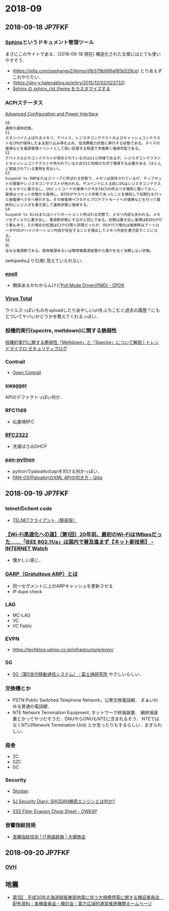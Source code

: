 # 2018-09

## 2018-09-18 JP7FKF

### [Sphinx](http://www.sphinx-doc.org/)というドキュメント管理ツール
  まさにこのサイトである．(2018-09-18 現在)
  構造化された文章にはとても使いやすそう．
  - (https://qiita.com/pashango2/items/d1b379b699af85b529ce)
  とりあえずこれやりたい．
  - (https://sky-y.hatenablog.jp/entry/2015/12/02/023732)
  - [Sphinx の sphinx_rtd_theme をカスタマイズする](http://kuttsun.blogspot.com/2016/11/sphinx-sphinxrtdtheme.html)


### ACPIステータス
[Advanced Configuration and Power Interface](https://ja.wikipedia.org/wiki/Advanced_Configuration_and_Power_Interface)
```
S0
通常の運用状態。
S1
スタンバイとよばれるメモリ、デバイス、レジスタコンテクストおよびキャッシュコンテクストをCPUが保持したまま割り込み等を止め、低消費電力状態に移行する状態である。タイマの復帰などを電源管理イベントとして扱い処理する程度で矛盾無く復帰可能である。
S2
デバイスなどのコンテクストが保存されているのはS1と同様であるが、レジスタコンテクストとキャッシュコンテクストが失われているためS3と同様の方式で復帰する必要がある（ほとんど実装されている事例を見ない）。
S3
Suspend to RAMまたはスリープと呼ばれる状態で、メモリは保持されているが、チップセットの情報やレジスタコンテクストが失われる。サスペンドに入る前にOSはレジスタコンテクストをメモリに書き出し、16ビットコードの復帰ベクタをFACSの然るべき場所に書いておく。復帰はリセット状態から復帰し、BIOSがサスペンド状態であったことを検知して初期化を行った後復帰ベクタへ移行する。その後復帰ベクタからプロテクトモードへの復帰などを行って最終的にレジスタを書き戻して運用状態に復帰する。
S4
Suspend to Diskまたはハイバネーションと呼ばれる状態で、メモリ内容も失われる。メモリをディスクに書き出し、電源断状態にするのと同じである。初期は書き出し復帰はBIOSが行う事もあり、その場合の処理はS1やS3等と同等だったが、OSが行う場合は復帰時はブートローダやOSがハイバネーション内容が存在することを検出してメモリ内容を書き戻すことになる。
S5
完
全なる電源断である。商用電源あるいは無停電電源装置から電力を全く消費しない状態。
```
(wikipediaより引用)
覚えていられない．

### [epoll](https://en.wikipedia.org/wiki/Epoll)
  - 関係あるかわからんけど[Poll Mode Driver(PMD) - DPDK](https://doc.dpdk.org/guides/nics/virtio.html)

### [Virus Total](https://www.virustotal.com/)
ウイルスっぽいものをuploadしたりあやしいurlをぶちこむと過去の履歴？にもとづいてヤバいかどうかを教えてくれるっぽい．

### 投機的実行(spectre, meltdown)に関する脆弱性
[投機的実行に関する脆弱性「Meltdown」と「Spectre」について解説 | トレンドマイクロ セキュリティブログ](https://blog.trendmicro.co.jp/archives/16735)

### Contrail
  - [Open Contrail](http://www.opencontrail.org/)

### [swagger](https://swagger.io/)
  APIのデファクトっぽい何か．

### RFC1149
  - 伝書鳩RFC

### [RFC2322](https://tools.ietf.org/html/rfc2322)
  - 洗濯ばさみDHCP

### [pan-python](https://github.com/kevinsteves/pan-python)
  - pythonでpaloaltoのapiを叩ける何かっぽい．
  - [PAN-OS(Paloalto)のXML APIの叩き方 - Qiita](https://qiita.com/akira6592/items/0a632c97398a6ad728e9)

## 2018-09-19 JP7FKF
### telnetのclient code
  - [TELNETクライアント（簡易版）](http://www.solstabe.co.jp/stbr/tips/lua_telnet_cli.html)

### [【Wi-Fi高速化への道】（第1回）20年前、最初のWi-Fiは1Mbpsだった……「IEEE 802.11/a」は国内で普及進まず【ネット新技術】 - INTERNET Watch](https://internet.watch.impress.co.jp/docs/column/nettech/1114879.html)
  - 懐かしい感じ．

### [GARP（Gratuitous ARP）とは](https://www.infraexpert.com/study/tcpip3.5.html)
  - 同一セグメントに上のARPキャッシュを更新させる
  - IP dupe check

### LAG
  - MC-LAG
  - VC
  - VC Fablic

### EVPN
  - https://techblog.yahoo.co.jp/infrastructure/evpn/

### 5G
  - [5G（第5世代移動通信システム） : 富士通研究所](http://www.fujitsu.com/jp/group/labs/resources/tech/techguide/list/5g/index.html)
  やさしいらしい．

### 交換機とか
  - PSTN
  Public Switched Telephone Network，公衆交換電話網．
  まぁいわゆる普通の電話網．
  - NTE
  Network Termination Equipment, ネットワーク終端装置．
  網終端装置とかってやつだそうだ．DNUやらONUもNTEに含まれるそう．
  NTEではなくNTU(Network Termination Unit) とか言ったりもするらしい．まぎらわしい．

### 局舎
  - ZC
  - SZC
  - GC

### Security
  - [Shodan](https://www.shodan.io/)
  - [IIJ Security Diary: SHODAN検索エンジンとは何か?](https://sect.iij.ad.jp/d/2011/12/148873.html)

  - [XSS Filter Evasion Cheat Sheet - OWASP](https://www.owasp.org/index.php/XSS_Filter_Evasion_Cheat_Sheet)

### 音響指紋技術
  - [音響指紋技術 | IT用語辞典 | 大塚商会](https://www.otsuka-shokai.co.jp/words/acoustic-fingerprint-technology.html)

## 2018-09-20 JP7FKF

### [OVH](https://www.ovh.com/world/)

## 地震
  - [第1回　平成30年北海道胆振東部地震に伴う大規模停電に関する検証委員会　配布資料｜各種委員会・検討会｜電力広域的運営推進機関ホームページ](https://www.occto.or.jp/iinkai/hokkaido_kensho/hokkaido_kensho_1_shiryo.html)